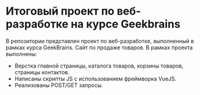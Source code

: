 # Итоговый проект по веб-разработке на курсе Geekbrains
В репозитории представлен проект по веб-разработке, выполненный в рамках курса GeekBrains. 
Сайт по продаже товаров. В рамках проекта выполнены:
* Верстка главной страницы, каталога товаров, корзины товаров, страницы контактов.
* Написаны скрипты JS с использованием фреймворка VueJS.
* Реализованы POST/GET запросы. 
